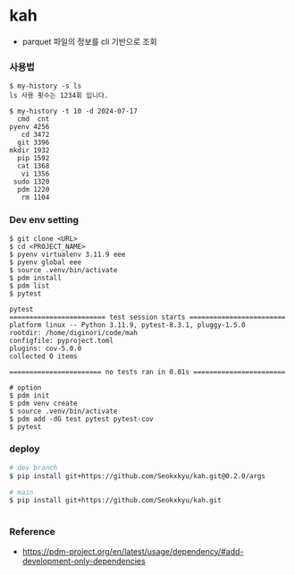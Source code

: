 # kah
- parquet 파일의 정보를 cli 기반으로 조회

### 사용법
```
$ my-history -s ls
ls 사용 횟수는 1234회 입니다.

$ my-history -t 10 -d 2024-07-17
  cmd  cnt
pyenv 4256
   cd 3472
  git 3396
mkdir 1932
  pip 1592
  cat 1368
   vi 1356
 sudo 1320
  pdm 1220
   rm 1104
```

### Dev env setting
```
$ git clone <URL>
$ cd <PROJECT_NAME>
$ pyenv virtualenv 3.11.9 eee
$ pyenv global eee
$ source .venv/bin/activate
$ pdm install
$ pdm list
$ pytest
 
pytest
======================== test session starts ========================
platform linux -- Python 3.11.9, pytest-8.3.1, pluggy-1.5.0
rootdir: /home/diginori/code/mah
configfile: pyproject.toml
plugins: cov-5.0.0
collected 0 items

======================= no tests ran in 0.01s =======================

# option
$ pdm init
$ pdm venv create
$ source .venv/bin/activate
$ pdm add -dG test pytest pytest-cov
$ pytest
```

### deploy
```bash
# dev branch 
$ pip install git+https://github.com/Seokxkyu/kah.git@0.2.0/args

# main
$ pip install git+https://github.com/Seokxkyu/kah.git
 
```


### Reference
- https://pdm-project.org/en/latest/usage/dependency/#add-development-only-dependencies
